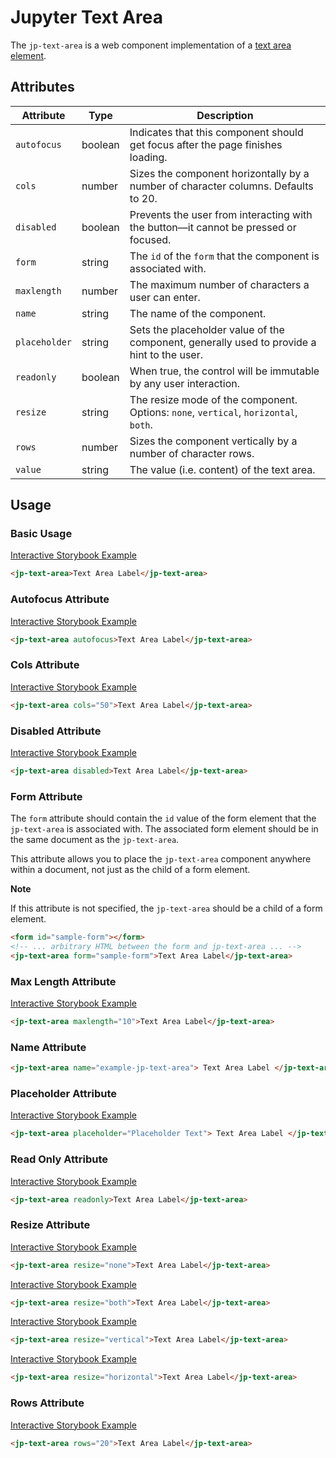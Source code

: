 # Jupyter Text Area

The `jp-text-area` is a web component implementation of a [text area element](https://developer.mozilla.org/en-US/docs/Web/HTML/Element/textarea).

## Attributes

| Attribute     | Type    | Description                                                                                |
| ------------- | ------- | ------------------------------------------------------------------------------------------ |
| `autofocus`   | boolean | Indicates that this component should get focus after the page finishes loading.            |
| `cols`        | number  | Sizes the component horizontally by a number of character columns. Defaults to 20.         |
| `disabled`    | boolean | Prevents the user from interacting with the button––it cannot be pressed or focused.       |
| `form`        | string  | The `id` of the `form` that the component is associated with.                              |
| `maxlength`   | number  | The maximum number of characters a user can enter.                                         |
| `name`        | string  | The name of the component.                                                                 |
| `placeholder` | string  | Sets the placeholder value of the component, generally used to provide a hint to the user. |
| `readonly`    | boolean | When true, the control will be immutable by any user interaction.                          |
| `resize`      | string  | The resize mode of the component. Options: `none`, `vertical`, `horizontal`, `both`.       |
| `rows`        | number  | Sizes the component vertically by a number of character rows.                              |
| `value`       | string  | The value (i.e. content) of the text area.                                                 |

## Usage

### Basic Usage

[Interactive Storybook Example](https://jupyterlab-contrib.github.io/jupyter-ui-toolkit/?path=/story/library-text-area--default)

```html
<jp-text-area>Text Area Label</jp-text-area>
```

### Autofocus Attribute

[Interactive Storybook Example](https://jupyterlab-contrib.github.io/jupyter-ui-toolkit/?path=/story/library-text-area--with-autofocus)

```html
<jp-text-area autofocus>Text Area Label</jp-text-area>
```

### Cols Attribute

[Interactive Storybook Example](https://jupyterlab-contrib.github.io/jupyter-ui-toolkit/?path=/story/library-text-area--with-custom-cols)

```html
<jp-text-area cols="50">Text Area Label</jp-text-area>
```

### Disabled Attribute

[Interactive Storybook Example](https://jupyterlab-contrib.github.io/jupyter-ui-toolkit/?path=/story/library-text-area--with-disabled)

```html
<jp-text-area disabled>Text Area Label</jp-text-area>
```

### Form Attribute

The `form` attribute should contain the `id` value of the form element that the `jp-text-area` is associated with. The associated form element should be in the same document as the `jp-text-area`.

This attribute allows you to place the `jp-text-area` component anywhere within a document, not just as the child of a form element.

**Note**

If this attribute is not specified, the `jp-text-area` should be a child of a form element.

```html
<form id="sample-form"></form>
<!-- ... arbitrary HTML between the form and jp-text-area ... -->
<jp-text-area form="sample-form">Text Area Label</jp-text-area>
```

### Max Length Attribute

[Interactive Storybook Example](https://jupyterlab-contrib.github.io/jupyter-ui-toolkit/?path=/story/library-text-area--with-max-length)

```html
<jp-text-area maxlength="10">Text Area Label</jp-text-area>
```

### Name Attribute

```html
<jp-text-area name="example-jp-text-area"> Text Area Label </jp-text-area>
```

### Placeholder Attribute

[Interactive Storybook Example](https://jupyterlab-contrib.github.io/jupyter-ui-toolkit/?path=/story/library-text-area--with-placeholder)

```html
<jp-text-area placeholder="Placeholder Text"> Text Area Label </jp-text-area>
```

### Read Only Attribute

[Interactive Storybook Example](https://jupyterlab-contrib.github.io/jupyter-ui-toolkit/?path=/story/library-text-area--with-readonly)

```html
<jp-text-area readonly>Text Area Label</jp-text-area>
```

### Resize Attribute

[Interactive Storybook Example](https://jupyterlab-contrib.github.io/jupyter-ui-toolkit/?path=/story/library-text-area--with-resize-none)

```html
<jp-text-area resize="none">Text Area Label</jp-text-area>
```

[Interactive Storybook Example](https://jupyterlab-contrib.github.io/jupyter-ui-toolkit/?path=/story/library-text-area--with-resize-both)

```html
<jp-text-area resize="both">Text Area Label</jp-text-area>
```

[Interactive Storybook Example](https://jupyterlab-contrib.github.io/jupyter-ui-toolkit/?path=/story/library-text-area--with-resize-vertical)

```html
<jp-text-area resize="vertical">Text Area Label</jp-text-area>
```

[Interactive Storybook Example](https://jupyterlab-contrib.github.io/jupyter-ui-toolkit/?path=/story/library-text-area--with-resize-horizontal)

```html
<jp-text-area resize="horizontal">Text Area Label</jp-text-area>
```

### Rows Attribute

[Interactive Storybook Example](https://jupyterlab-contrib.github.io/jupyter-ui-toolkit/?path=/story/library-text-area--with-custom-rows)

```html
<jp-text-area rows="20">Text Area Label</jp-text-area>
```
